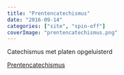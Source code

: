 ```yaml
---
title: "Prentencatechismus"
date: "2016-09-14"
categories: ["site", "spin-off"]
coverImage: "prentencatechismus.png"
---
```


Catechismus met platen opgeluisterd

<!--more-->

[Prentencatechismus](http://prentencatechismus.org)


